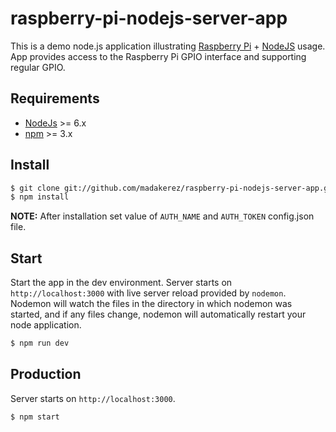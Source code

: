 # raspberry-pi-nodejs-server-app
This is a demo node.js application illustrating [Raspberry Pi](https://github.com/raspberrypi) + [NodeJS](https://github.com/nodejs) usage. 
App provides access to the Raspberry Pi GPIO interface and supporting regular GPIO.

## Requirements

* [NodeJs](http://nodejs.org) >= 6.x
* [npm](https://www.npmjs.com/) >= 3.x

## Install
```sh
$ git clone git://github.com/madakerez/raspberry-pi-nodejs-server-app.git
$ npm install
```

**NOTE:** After installation set value of `AUTH_NAME` and `AUTH_TOKEN` config.json file.

## Start
Start the app in the dev environment. Server starts on `http://localhost:3000` with live server reload provided by `nodemon`. Nodemon will watch the files in the directory in which nodemon was started, and if any files change, nodemon will automatically restart your node application.
```sh
$ npm run dev
```

## Production
Server starts on `http://localhost:3000`.
```sh
$ npm start
```
